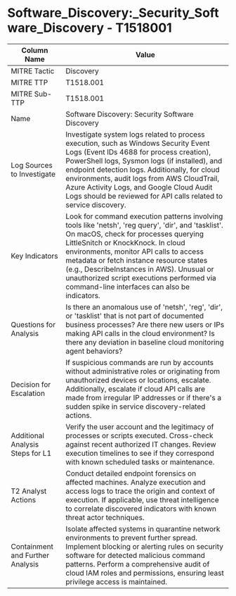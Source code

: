 # Software_Discovery:_Security_Software_Discovery - T1518001

| Column Name | Value |
|-------------|-------|
| MITRE Tactic | Discovery |
| MITRE TTP | T1518.001 |
| MITRE Sub-TTP | T1518.001 |
| Name | Software Discovery: Security Software Discovery |
| Log Sources to Investigate | Investigate system logs related to process execution, such as Windows Security Event Logs (Event IDs 4688 for process creation), PowerShell logs, Sysmon logs (if installed), and endpoint detection logs. Additionally, for cloud environments, audit logs from AWS CloudTrail, Azure Activity Logs, and Google Cloud Audit Logs should be reviewed for API calls related to service discovery. |
| Key Indicators | Look for command execution patterns involving tools like 'netsh', 'reg query', 'dir', and 'tasklist'. On macOS, check for processes querying LittleSnitch or KnockKnock. In cloud environments, monitor API calls to access metadata or fetch instance resource states (e.g., DescribeInstances in AWS). Unusual or unauthorized script executions performed via command-line interfaces can also be indicators. |
| Questions for Analysis | Is there an anomalous use of 'netsh', 'reg', 'dir', or 'tasklist' that is not part of documented business processes? Are there new users or IPs making API calls in the cloud environment? Is there any deviation in baseline cloud monitoring agent behaviors? |
| Decision for Escalation | If suspicious commands are run by accounts without administrative roles or originating from unauthorized devices or locations, escalate. Additionally, escalate if cloud API calls are made from irregular IP addresses or if there's a sudden spike in service discovery-related actions. |
| Additional Analysis Steps for L1 | Verify the user account and the legitimacy of processes or scripts executed. Cross-check against recent authorized IT changes. Review execution timelines to see if they correspond with known scheduled tasks or maintenance. |
| T2 Analyst Actions | Conduct detailed endpoint forensics on affected machines. Analyze execution and access logs to trace the origin and context of execution. If applicable, use threat intelligence to correlate discovered indicators with known threat actor techniques. |
| Containment and Further Analysis | Isolate affected systems in quarantine network environments to prevent further spread. Implement blocking or alerting rules on security software for detected malicious command patterns. Perform a comprehensive audit of cloud IAM roles and permissions, ensuring least privilege access is maintained. |
